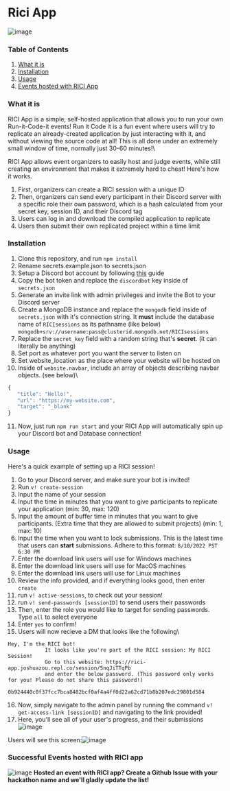 # Rici App
 ![image](https://user-images.githubusercontent.com/77520157/185002677-07193298-fd91-4dc4-954b-99ea27fa82e6.png)
### Table of Contents
1) [What it is](#what-it-is)
2) [Installation](#installation)
3) [Usage](#usage)
4) [Events hosted with RICI App](#successful-events-hosted-with-rici-app)

### What it is

RICI App is a simple, self-hosted application that allows you to run your own Run-it-Code-it events! Run it Code it is a fun event where users will try to replicate an already-created application by just interacting with it, and without viewing the source code at all! This is all done under an extremely small window of time, normally just 30-60 minutes!\

RICI App allows event organizers to easily host and judge events, while still creating an environment that makes it extremely hard to cheat! Here's how it works.
 1) First, organizers can create a RICI session with a unique ID
 2) Then, organizers can send every participant in their Discord server with a specific role their own password, which is a hash calculated from your secret key, session ID, and their Discord tag
 3) Users can log in and download the compiled application to replicate
 4) Users then submit their own replicated project within a time limit

### Installation
 1) Clone this repository, and run `npm install`
 2) Rename secrets.example.json to secrets.json
 3) Setup a Discord bot account by following [this](https://discordjs.guide/preparations/setting-up-a-bot-application.html#creating-your-bot) guide
 4) Copy the bot token and replace the `discordbot` key inside of `secrets.json`
 5) Generate an invite link with admin privileges and invite the Bot to your Discord server
 6) Create a MongoDB instance and replace the `mongodb` field inside of `secrets.json` with it's connection string. It **must** include the database name of `RICIsessions` as its pathname (like below)\
 `mongodb+srv://username:pass@clusterid.mongodb.net/RICIsessions`
 7) Replace the `secret_key` field with a random string that's **secret**. (it can literally be anything)
 8) Set port as whatever port you want the server to listen on
 9) Set website_location as the place where your website will be hosted on
 10) Inside of `website.navbar`, include an array of objects describing navbar objects. (see below)\
 ```js
 {
    "title": "Hello!",
    "url": "https://my-website.com",
    "target": "_blank"
 }
 ```
 11) Now, just run `npm run start` and your RICI App will automatically spin up your Discord bot and Database connection!
 

### Usage
Here's a quick example of setting up a RICI session!
1) Go to your Discord server, and make sure your bot is invited!
2) Run `v! create-session`
3) Input the name of your session
4) Input the time in minutes that you want to give participants to replicate your application (min: 30, max: 120)
5) Input the amount of buffer time in minutes that you want to give participants. (Extra time that they are allowed to submit projects) (min: 1, max: 10)
6) Input the time when you want to lock submissions. This is the latest time that users can **start** submissions. Adhere to this format: `8/10/2022 PST 6:30 PM`
7) Enter the download link users will use for Windows machines
8) Enter the download link users will use for MacOS machines
9) Enter the download link users will use for Linux machines
10) Review the info provided, and if everything looks good, then enter `create`
11) run `v! active-sessions`, to check out your session!
12) run `v! send-passwords [sessionID]` to send users their passwords
13) Then, enter the role you would like to target for sending passwords. Type `all` to select everyone
14) Enter `yes` to confirm!
15) Users will now recieve a DM that looks like the following\
```
Hey, I'm the RICI bot!
            It looks like you're part of the RICI session: My RICI Session!
            Go to this website: https://rici-app.joshuazou.repl.co/session/5nqJiTTqPb
            and enter the below password. (This password only works for you! Please do not share this password!)
                0b924440c0f37fcc7bca8482bcf0af4a4ff0d22a62cd71b8b207edc29801d584
```
16) Now, simply navigate to the admin panel by running the command `v! get-access-link [sessionID]` and navigating to the link provided! 
17) Here, you'll see all of your user's progress, and their submissions![image](https://user-images.githubusercontent.com/77520157/185002503-558d5055-043f-4c92-a583-1c2c1eec7486.png)

Users will see this screen:![image](https://user-images.githubusercontent.com/77520157/185002656-e1e74a8d-4498-4d53-bfea-8890281fed03.png)


### Successful Events hosted with RICI app
![image](https://user-images.githubusercontent.com/77520157/185002788-a947ec43-4921-4f11-b4b2-f284ba71e1c6.png)
**Hosted an event with RICI app? Create a Github Issue with your hackathon name and we'll gladly update the list!**
